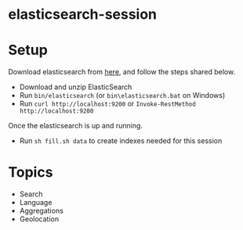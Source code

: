 # elasticsearch-session

Setup
===
Download elasticsearch from [here](https://www.elastic.co/downloads/elasticsearch), and follow the steps shared below.
* Download and unzip ElasticSearch
* Run `bin/elasticsearch` (or `bin\elasticsearch.bat` on Windows)
* Run `curl http://localhost:9200` or `Invoke-RestMethod http://localhost:9200`

Once the elasticsearch is up and running.
* Run `sh fill.sh data` to create indexes needed for this session

Topics
===

* Search
* Language
* Aggregations
* Geolocation